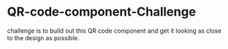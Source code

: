 # QR-code-component-Challenge
challenge is to build out this QR code component and get it looking as close to the design as possible.
